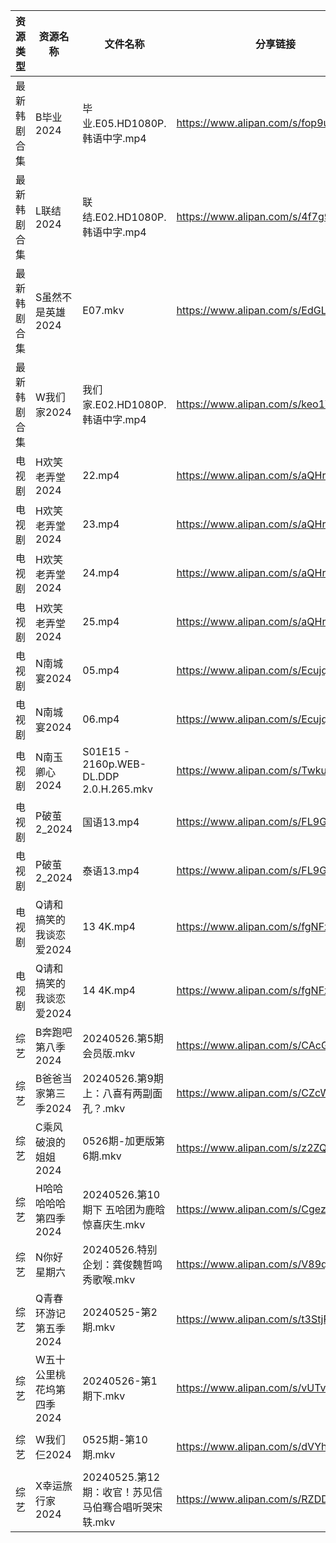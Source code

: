 | 资源类型   | 资源名称            | 文件名称                                    | 分享链接                                 | 更新时间                |
| ------ | --------------- | --------------------------------------- | ------------------------------------ | ------------------- |
| 最新韩剧合集 | B毕业2024         | 毕业.E05.HD1080P.韩语中字.mp4                 | https://www.alipan.com/s/fop9uyywL8B | 2024-05-26 00:05:08 |
| 最新韩剧合集 | L联结2024         | 联结.E02.HD1080P.韩语中字.mp4                 | https://www.alipan.com/s/4f7g9UiAEUn | 2024-05-26 00:10:46 |
| 最新韩剧合集 | S虽然不是英雄2024     | E07.mkv                                 | https://www.alipan.com/s/EdGLefHeWvz | 2024-05-26 00:07:16 |
| 最新韩剧合集 | W我们家2024        | 我们家.E02.HD1080P.韩语中字.mp4                | https://www.alipan.com/s/keo1YwSJiuD | 2024-05-26 00:10:54 |
| 电视剧    | H欢笑老弄堂2024      | 22.mp4                                  | https://www.alipan.com/s/aQHrpgJiHnZ | 2024-05-26 00:05:47 |
| 电视剧    | H欢笑老弄堂2024      | 23.mp4                                  | https://www.alipan.com/s/aQHrpgJiHnZ | 2024-05-26 00:05:46 |
| 电视剧    | H欢笑老弄堂2024      | 24.mp4                                  | https://www.alipan.com/s/aQHrpgJiHnZ | 2024-05-26 00:05:46 |
| 电视剧    | H欢笑老弄堂2024      | 25.mp4                                  | https://www.alipan.com/s/aQHrpgJiHnZ | 2024-05-26 00:05:46 |
| 电视剧    | N南城宴2024        | 05.mp4                                  | https://www.alipan.com/s/EcujqdaQJ8C | 2024-05-26 14:06:16 |
| 电视剧    | N南城宴2024        | 06.mp4                                  | https://www.alipan.com/s/EcujqdaQJ8C | 2024-05-26 14:06:16 |
| 电视剧    | N南玉卿心2024       | S01E15 - 2160p.WEB-DL.DDP 2.0.H.265.mkv | https://www.alipan.com/s/TwkuXQKfGqm | 2024-05-26 14:06:25 |
| 电视剧    | P破茧2_2024       | 国语13.mp4                                | https://www.alipan.com/s/FL9GZXhVoDa | 2024-05-26 14:06:45 |
| 电视剧    | P破茧2_2024       | 泰语13.mp4                                | https://www.alipan.com/s/FL9GZXhVoDa | 2024-05-26 14:06:45 |
| 电视剧    | Q请和搞笑的我谈恋爱2024  | 13 4K.mp4                               | https://www.alipan.com/s/fgNFxqmShaR | 2024-05-26 14:06:55 |
| 电视剧    | Q请和搞笑的我谈恋爱2024  | 14 4K.mp4                               | https://www.alipan.com/s/fgNFxqmShaR | 2024-05-26 14:06:55 |
| 综艺     | B奔跑吧第八季2024     | 20240526.第5期 会员版.mkv                    | https://www.alipan.com/s/CAcGkk8vZXT | 2024-05-26 14:08:21 |
| 综艺     | B爸爸当家第三季2024    | 20240526.第9期上：八喜有两副面孔？.mkv              | https://www.alipan.com/s/CZcWZGAe35k | 2024-05-26 14:08:24 |
| 综艺     | C乘风破浪的姐姐2024    | 0526期-加更版第6期.mkv                        | https://www.alipan.com/s/z2ZQFhKX5nR | 2024-05-26 14:08:31 |
| 综艺     | H哈哈哈哈哈第四季2024   | 20240526.第10期下 五哈团为鹿晗惊喜庆生.mkv           | https://www.alipan.com/s/CgezbEPvmVp | 2024-05-26 14:08:46 |
| 综艺     | N你好星期六          | 20240526.特别企划：龚俊魏哲鸣秀歌喉.mkv              | https://www.alipan.com/s/V89qnjC6T3z | 2024-05-26 14:09:28 |
| 综艺     | Q青春环游记第五季2024   | 20240525-第2期.mkv                        | https://www.alipan.com/s/t3StjPH9G3k | 2024-05-26 00:09:27 |
| 综艺     | W五十公里桃花坞第四季2024 | 20240526-第1期下.mkv                       | https://www.alipan.com/s/vUTvQycFkAZ | 2024-05-26 14:09:56 |
| 综艺     | W我们仨2024        | 0525期-第10期.mkv                          | https://www.alipan.com/s/dVYhFcy3TMz | 2024-05-26 00:09:44 |
| 综艺     | X幸运旅行家2024      | 20240525.第12期：收官！苏见信马伯骞合唱听哭宋轶.mkv       | https://www.alipan.com/s/RZDDSUSyf4Y | 2024-05-26 00:09:57 |
